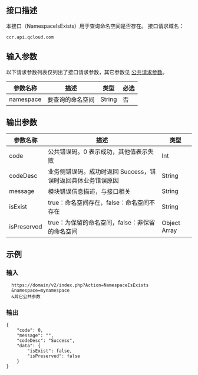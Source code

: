 ## 接口描述
本接口（NamespaceIsExists）用于查询命名空间是否存在。
接口请求域名：

````
ccr.api.qcloud.com
````

## 输入参数
以下请求参数列表仅列出了接口请求参数，其它参数见 [公共请求参数](https://intl.cloud.tencent.com/document/api/457/9463)。

| 参数名称 | 描述 |类型 | 必选  |
|---------|---------|---------|---------|
| namespace   | 要查询的命名空间| String |否 |


## 输出参数

| 参数名称 | 描述 |类型 |
|---------|---------|---------|
| code | 公共错误码。0 表示成功，其他值表示失败|Int |
| codeDesc | 业务侧错误码。成功时返回 Success，错误时返回具体业务错误原因|String |
| message |  模块错误信息描述，与接口相关|String |
| isExist |  true：命名空间存在，false：命名空间不存在|String |
| isPreserved |  true：为保留的命名空间，false：非保留的命名空间|Object Array |


## 示例
### 输入

```
  https://domain/v2/index.php?Action=NamespaceIsExists
  &namespace=mynamespace
  &其它公共参数
```
### 输出

```
{
	"code": 0,
	"message": "", 
	"codeDesc": "Success",
	"data": {
		"isExist": false,
		"isPreserved": false
	}
}
```